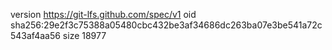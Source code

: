 version https://git-lfs.github.com/spec/v1
oid sha256:29e2f3c75388a05480cbc432be3af34686dc263ba07e3be541a72c543af4aa56
size 18977
